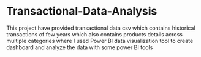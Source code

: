 # Transactional-Data-Analysis
This project have provided transactional data csv which contains historical transactions of few years which also contains products details across multiple categories where I used Power BI data visualization tool to create dashboard and analyze the data with some power BI tools

